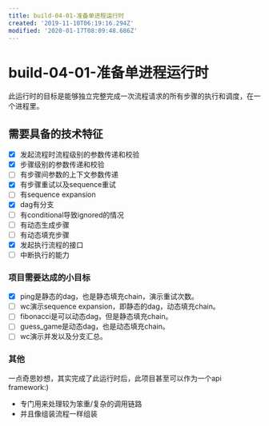 ```yaml
---
title: build-04-01-准备单进程运行时
created: '2019-11-10T06:19:16.294Z'
modified: '2020-01-17T08:09:48.686Z'
---
```


# build-04-01-准备单进程运行时

此运行时的目标是能够独立完整完成一次流程请求的所有步骤的执行和调度，在一个进程里。

## 需要具备的技术特征

- [x] 发起流程时流程级别的参数传递和校验
- [x] 步骤级别的参数传递和校验
- [ ] 有步骤间参数的上下文参数传递
- [x] 有步骤重试以及sequence重试
- [ ] 有sequence expansion
- [x] dag有分支
- [ ] 有conditional导致ignored的情况
- [ ] 有动态生成步骤
- [ ] 有动态填充步骤
- [x] 发起执行流程的接口
- [ ] 中断执行的能力

### 项目需要达成的小目标

- [x] ping是静态的dag，也是静态填充chain，演示重试次数。
- [ ] wc演示sequence expansion，即静态的dag，动态填充chain。
- [ ] fibonacci是可以动态dag，但是静态填充chain。
- [ ] guess_game是动态dag，也是动态填充chain。
- [ ] wc演示并发以及分支汇总。

### 其他

一点奇思妙想，其实完成了此运行时后，此项目甚至可以作为一个api framework:)
- 专门用来处理较为笨重/复杂的调用链路
- 并且像组装流程一样组装

